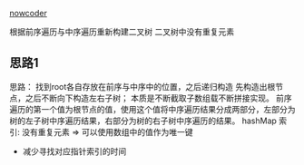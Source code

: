 [nowcoder](https://www.nowcoder.com/practice/8a19cbe657394eeaac2f6ea9b0f6fcf6?tpId=13&tqId=11157&tPage=1&rp=1&ru=/ta/coding-interviews&qru=/ta/coding-interviews/question-ranking)

根据前序遍历与中序遍历重新构建二叉树
二叉树中没有重复元素


## 思路1
  思路：
 找到root各自存放在前序与中序中的位置，之后递归构造
 先构造出根节点，之后不断向下构造左右子树；
 本质是不断截取子数组载不断拼接实现。
 前序遍历的第一个值为根节点的值，使用这个值将中序遍历结果分成两部分，左部分为树的左子树中序遍历结果，右部分为树的右子树中序遍历的结果。
 hashMap 索引: 没有重复元素  ⇒  可以使用数组中的值作为唯一键
 - 减少寻找对应指针索引的时间
 
 